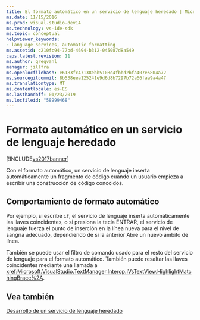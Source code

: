```yaml
---
title: El formato automático en un servicio de lenguaje heredado | Microsoft Docs
ms.date: 11/15/2016
ms.prod: visual-studio-dev14
ms.technology: vs-ide-sdk
ms.topic: conceptual
helpviewer_keywords:
- language services, automatic formatting
ms.assetid: c210fc94-77bd-4694-b312-045087d8a549
caps.latest.revision: 11
ms.author: gregvanl
manager: jillfra
ms.openlocfilehash: e6183fc47138ebb5108e4fbbd2bfa407e5804a72
ms.sourcegitcommit: 8b538eea125241e9d6d8b7297b72a66faa9a4a47
ms.translationtype: MT
ms.contentlocale: es-ES
ms.lasthandoff: 01/23/2019
ms.locfileid: "58999468"
---
```

# <a name="automatic-formatting-in-a-legacy-language-service"></a>Formato automático en un servicio de lenguaje heredado
[!INCLUDE[vs2017banner](../../includes/vs2017banner.md)]

Con el formato automático, un servicio de lenguaje inserta automáticamente un fragmento de código cuando un usuario empieza a escribir una construcción de código conocidos.  
  
## <a name="automatic-formatting-behavior"></a>Comportamiento de formato automático  
 Por ejemplo, si escribe `if`, el servicio de lenguaje inserta automáticamente las llaves coincidentes, o si presiona la tecla ENTRAR, el servicio de lenguaje fuerza el punto de inserción en la línea nueva para el nivel de sangría adecuado, dependiendo de si la anterior Abre un nuevo ámbito de línea.  
  
 También se puede usar el filtro de comando usado para el resto del servicio de lenguaje para el formato automático. También puede resaltar las llaves coincidentes mediante una llamada a <xref:Microsoft.VisualStudio.TextManager.Interop.IVsTextView.HighlightMatchingBrace%2A>.  
  
## <a name="see-also"></a>Vea también  
 [Desarrollo de un servicio de lenguaje heredado](../../extensibility/internals/developing-a-legacy-language-service.md)
